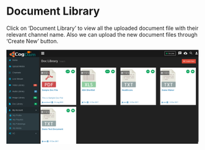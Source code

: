 # Document Library

Click on ‘Document Library’ to view all the uploaded document file with their relevant channel name. Also we can upload the new document files through ‘Create New’ button.

![](../.gitbook/assets/image%20%2890%29.png)

